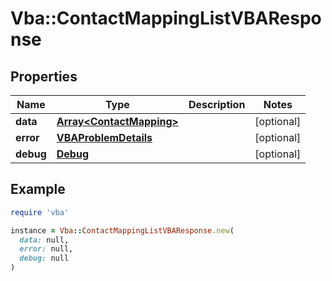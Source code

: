 # Vba::ContactMappingListVBAResponse

## Properties

| Name | Type | Description | Notes |
| ---- | ---- | ----------- | ----- |
| **data** | [**Array&lt;ContactMapping&gt;**](ContactMapping.md) |  | [optional] |
| **error** | [**VBAProblemDetails**](VBAProblemDetails.md) |  | [optional] |
| **debug** | [**Debug**](Debug.md) |  | [optional] |

## Example

```ruby
require 'vba'

instance = Vba::ContactMappingListVBAResponse.new(
  data: null,
  error: null,
  debug: null
)
```

